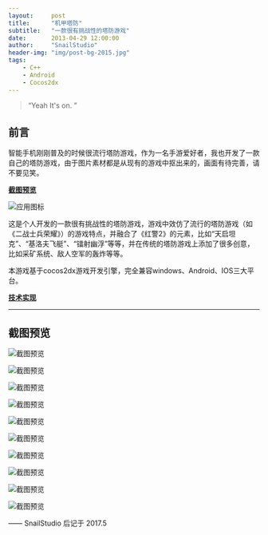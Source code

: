 ```yaml
---
layout:     post
title:      "机甲塔防"
subtitle:   "一款很有挑战性的塔防游戏"
date:       2013-04-29 12:00:00
author:     "SnailStudio"
header-img: "img/post-bg-2015.jpg"
tags:
    - C++
    - Android
    - Cocos2dx
---
```


> “Yeah It's on. ”


## 前言

智能手机刚刚普及的时候很流行塔防游戏，作为一名手游爱好者，我也开发了一款自己的塔防游戏，由于图片素材都是从现有的游戏中抠出来的，画面有待完善，请不要见笑。

[**截图预览** ](#build)

![应用图标](/img/mechawar/icon.png)

这是个人开发的一款很有挑战性的塔防游戏，游戏中效仿了流行的塔防游戏（如 《二战士兵荣耀》）的游戏特点，并融合了《红警2》的元素，比如“天启坦克”、“基洛夫飞艇”、“镭射幽浮”等等，并在传统的塔防游戏上添加了很多创意，比如采矿系统、敌人空军的轰炸等等。

本游戏基于cocos2dx游戏开发引擎，完全兼容windows、Android、IOS三大平台。

[**技术实现** ](https://github.com/xuqiqiang/MechaWar)

<p id = "build"></p>

---

## 截图预览

![截图预览](/img/mechawar/1.png)

![截图预览](/img/mechawar/3.png)

![截图预览](/img/mechawar/3.png)

![截图预览](/img/mechawar/5.png)

![截图预览](/img/mechawar/7.png)

![截图预览](/img/mechawar/9.png)

![截图预览](/img/mechawar/b.png)

![截图预览](/img/mechawar/d.png)

![截图预览](/img/mechawar/f.png)

![截图预览](/img/mechawar/h.png)

—— SnailStudio 后记于 2017.5
